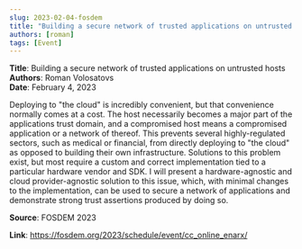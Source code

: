 ```yaml
---
slug: 2023-02-04-fosdem
title: "Building a secure network of trusted applications on untrusted hosts"  
authors: [roman]
tags: [Event]
---
```


**Title**: Building a secure network of trusted applications on untrusted hosts   
**Authors**: Roman Volosatovs  
**Date**: February 4, 2023   

Deploying to "the cloud" is incredibly convenient, but that convenience normally comes at a cost. The host necessarily becomes a major part of the applications trust domain, and a compromised host means a compromised application or a network of thereof. This prevents several highly-regulated sectors, such as medical or financial, from directly deploying to "the cloud" as opposed to building their own infrastructure. Solutions to this problem exist, but most require a custom and correct implementation tied to a particular hardware vendor and SDK. I will present a hardware-agnostic and cloud provider-agnostic solution to this issue, which, with minimal changes to the implementation, can be used to secure a network of applications and demonstrate strong trust assertions produced by doing so.


**Source**: FOSDEM 2023

**Link**: https://fosdem.org/2023/schedule/event/cc_online_enarx/